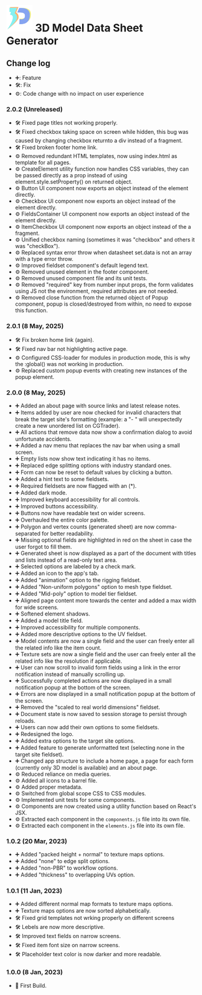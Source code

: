 # <img src="./src/assets/logo/logo.svg" width="70px"> 3D Model Data Sheet Generator

## Change log

- ➕: Feature
- 🛠️: Fix
- ⚙️: Code change with no impact on user experience

### **2.0.2 (Unreleased)**

- 🛠️ Fixed page titles not working properly.
- 🛠️ Fixed checkbox taking space on screen while hidden, this bug was caused by changing checkbox returnto a div instead of a fragment.
- 🛠️ Fixed broken footer home link.
- ⚙️ Removed redundant HTML templates, now using index.html as template for all pages.
- ⚙️ CreateElement utility function now handles CSS variables, they can be passed directly as a prop instead of using element.style.setProperty() on returned object.
- ⚙️ Button UI component now exports an object instead of the element directly.
- ⚙️ Checkbox UI component now exports an object instead of the element directly.
- ⚙️ FieldsContainer UI component now exports an object instead of the element directly.
- ⚙️ ItemCheckbox UI component now exports an object instead of the a fragment.
- ⚙️ Unified checkbox naming (sometimes it was "checkbox" and others it was "checkBox").
- ⚙️ Replaced syntax error throw when datasheet set.data is not an array with a type error throw.
- ⚙️ Improved fieldset component's default legend text.
- ⚙️ Removed unused element in the footer component.
- ⚙️ Removed unused component file and its unit tests.
- ⚙️ Removed "required" key from number input props, the form validates using JS not the environment, required attributes are not needed.
- ⚙️ Removed close function from the returned object of Popup component, popup is closed/destroyed from within, no need to expose this function.

### **2.0.1 (8 May, 2025)**

- 🛠️ Fix broken home link (again).
- 🛠️ Fixed nav bar not highlighting active page.
- ⚙️ Configured CSS-loader for modules in production mode, this is why the :global() was not working in production.
- ⚙️ Replaced custom popup events with creating new instances of the popup element.

### **2.0.0 (8 May, 2025)**

- ➕ Added an about page with source links and latest release notes.
- ➕ Items added by user are now checked for invalid characters that break the target site's formatting (example: a "- " will unexpectedly create a new unordered list on CGTrader).
- ➕ All actions that remove data now show a confirmation dialog to avoid unfortunate accidents.
- ➕ Added a nav menu that replaces the nav bar when using a small screen.
- ➕ Empty lists now show text indicating it has no items.
- ➕ Replaced edge splitting options with industry standard ones.
- ➕ Form can now be reset to default values by clicking a button.
- ➕ Added a hint text to some fieldsets.
- ➕ Required fieldsets are now flagged with an (*).
- ➕ Added dark mode.
- ➕ Improved keyboard accessibility for all controls.
- ➕ Improved buttons accessibility.
- ➕ Buttons now have readable text on wider screens.
- ➕ Overhauled the entire color palette.
- ➕ Polygon and vertex counts (generated sheet) are now comma-separated for better readability.
- ➕ Missing optional fields are highlighted in red on the sheet in case the user forgot to fill them.
- ➕ Generated sheet is now displayed as a part of the document with titles and lists instead of a read-only text area.
- ➕ Selected options are labeled by a check mark.
- ➕ Added an icon to the app's tab.
- ➕ Added "animation" option to the rigging fieldset.
- ➕ Added "Non-uniform polygons" option to mesh type fieldset.
- ➕ Added "Mid-poly" option to model tier fieldset.
- ➕ Aligned page content more towards the center and added a max width for wide screens.
- ➕ Softened element shadows.
- ➕ Added a model title field.
- ➕ Improved accessibility for multiple components.
- ➕ Added more descriptive options to the UV fieldset.
- ➕ Model contents are now a single field and the user can freely enter all the related info like the item count.
- ➕ Texture sets are now a single field and the user can freely enter all the related info like the resolution if applicable.
- ➕ User can now scroll to invalid form fields using a link in the error notification instead of manually scrolling up.
- ➕ Successfully completed actions are now displayed in a small notification popup at the bottom of the screen.
- ➕ Errors are now displayed in a small notification popup at the bottom of the screen.
- ➕ Removed the "scaled to real world dimensions" fieldset.
- ➕ Document state is now saved to session storage to persist through reloads.
- ➕ Users can now add their own options to some fieldsets.
- ➕ Redesigned the logo.
- ➕ Added extra options to the target site options.
- ➕ Added feature to generate unformatted text (selecting none in the target site fieldset).
- ➕ Changed app structure to include a home page, a page for each form (currently only 3D model is available) and an about page.
- ⚙️ Reduced reliance on media queries.
- ⚙️ Added all icons to a barrel file.
- ⚙️ Added proper metadata.
- ⚙️ Switched from global scope CSS to CSS modules.
- ⚙️ Implemented unit tests for some components.
- ⚙️ Components are now created using a utility function based on React's JSX.
- ⚙️ Extracted each component in the ```components.js``` file into its own file.
- ⚙️ Extracted each component in the ```elements.js``` file into its own file.

### **1.0.2 (20 Mar, 2023)**

- ➕ Added "packed height + normal" to texture maps options.
- ➕ Added "none" to edge split options.
- ➕ Added "non-PBR" to workflow options.
- ➕ Added "thickness" to overlapping UVs option.

### **1.0.1 (11 Jan, 2023)**

- ➕ Added different normal map formats to texture maps options.
- ➕ Texture maps options are now sorted alphabetically.
- 🛠️ Fixed grid templates not wrking properly on different screens
- 🛠️ Lebels are now more descriptive.
- 🛠️ Improved text fields on narrow screens.
- 🛠️ Fixed item font size on narrow screens.
- 🛠️ Placeholder text color is now darker and more readable.

### **1.0.0 (8 Jan, 2023)** 

- 🚀 First Build.